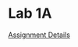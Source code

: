 # Lab 1A

[Assignment Details](https://github.com/Mikecamdo/AssemblyLanguage/blob/main/Lab%201A/Lab01A_ASCIICodingActivity.pdf)
